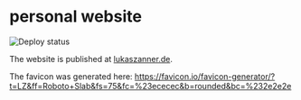 # personal website

![Deploy status](https://github.com/zann1x/hello-world/workflows/Deploy/badge.svg)

The website is published at [lukaszanner.de](https://lukaszanner.de).

The favicon was generated here: <https://favicon.io/favicon-generator/?t=LZ&ff=Roboto+Slab&fs=75&fc=%23ececec&b=rounded&bc=%232e2e2e>
